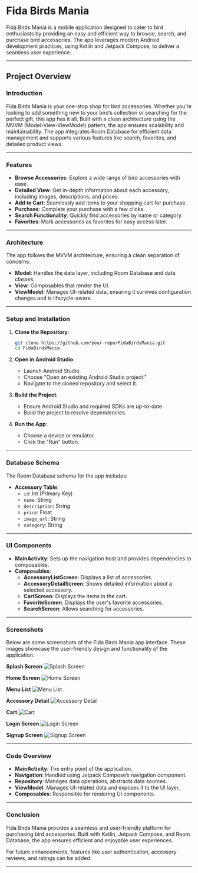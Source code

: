 
# Fida Birds Mania

Fida Birds Mania is a mobile application designed to cater to bird enthusiasts by providing an easy and efficient way to browse, search, and purchase bird accessories. The app leverages modern Android development practices, using Kotlin and Jetpack Compose, to deliver a seamless user experience.

---

## Project Overview

### Introduction

Fida Birds Mania is your one-stop shop for bird accessories. Whether you’re looking to add something new to your bird’s collection or searching for the perfect gift, this app has it all. Built with a clean architecture using the MVVM (Model-View-ViewModel) pattern, the app ensures scalability and maintainability. The app integrates Room Database for efficient data management and supports various features like search, favorites, and detailed product views.

---

### Features

- **Browse Accessories**: Explore a wide range of bird accessories with ease.
- **Detailed View**: Get in-depth information about each accessory, including images, descriptions, and prices.
- **Add to Cart**: Seamlessly add items to your shopping cart for purchase.
- **Purchase**: Complete your purchase with a few clicks.
- **Search Functionality**: Quickly find accessories by name or category.
- **Favorites**: Mark accessories as favorites for easy access later.

---

### Architecture

The app follows the MVVM architecture, ensuring a clean separation of concerns:

- **Model**: Handles the data layer, including Room Database and data classes.
- **View**: Composables that render the UI.
- **ViewModel**: Manages UI-related data, ensuring it survives configuration changes and is lifecycle-aware.

---

### Setup and Installation

1. **Clone the Repository**:
   ```bash
   git clone https://github.com/your-repo/FidaBirdsMania.git
   cd FidaBirdsMania
   ```

2. **Open in Android Studio**:
   - Launch Android Studio.
   - Choose "Open an existing Android Studio project."
   - Navigate to the cloned repository and select it.

3. **Build the Project**:
   - Ensure Android Studio and required SDKs are up-to-date.
   - Build the project to resolve dependencies.

4. **Run the App**:
   - Choose a device or emulator.
   - Click the "Run" button.

---

### Database Schema

The Room Database schema for the app includes:

- **Accessory Table**:
  - `id`: Int (Primary Key)
  - `name`: String
  - `description`: String
  - `price`: Float
  - `image_url`: String
  - `category`: String

---

### UI Components

- **MainActivity**: Sets up the navigation host and provides dependencies to composables.
- **Composables**:
  - **AccessoryListScreen**: Displays a list of accessories.
  - **AccessoryDetailScreen**: Shows detailed information about a selected accessory.
  - **CartScreen**: Displays the items in the cart.
  - **FavoriteScreen**: Displays the user's favorite accessories.
  - **SearchScreen**: Allows searching for accessories.

---

### Screenshots

Below are some screenshots of the Fida Birds Mania app interface. These images showcase the user-friendly design and functionality of the application.

**Splash Screen**
![Splash Screen](images/1.PNG)

**Home Screen**
![Home Screen](images/33.PNG)

**Menu List**
![Menu List](images/8.PNG)

**Accessory Detail**
![Accessory Detail](images/22.PNG)

**Cart**
![Cart](images/4.PNG)

**Login Screen**
![Login Screen](images/7.PNG)

**Signup Screen**
![Signup Screen](images/6.PNG)

---

### Code Overview

- **MainActivity**: The entry point of the application.
- **Navigation**: Handled using Jetpack Compose’s navigation component.
- **Repository**: Manages data operations, abstracts data sources.
- **ViewModel**: Manages UI-related data and exposes it to the UI layer.
- **Composables**: Responsible for rendering UI components.

---

### Conclusion

Fida Birds Mania provides a seamless and user-friendly platform for purchasing bird accessories. Built with Kotlin, Jetpack Compose, and Room Database, the app ensures efficient and enjoyable user experiences. 

For future enhancements, features like user authentication, accessory reviews, and ratings can be added.

---

